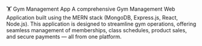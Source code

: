 🏋️ Gym Management App
A comprehensive Gym Management Web Application built using the MERN stack (MongoDB, Express.js, React, Node.js). This application is designed to streamline gym operations, offering seamless management of memberships, class schedules, product sales, and secure payments — all from one platform.

